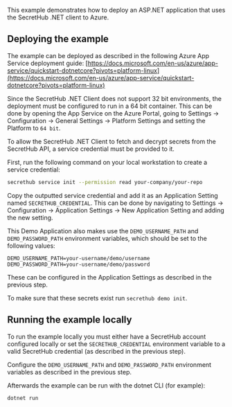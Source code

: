 This example demonstrates how to deploy an ASP.NET application that uses the SecretHub .NET client to Azure.

## Deploying the example
The example can be deployed as described in the following Azure App Service deployment guide:
[https://docs.microsoft.com/en-us/azure/app-service/quickstart-dotnetcore?pivots=platform-linux](https://docs.microsoft.com/en-us/azure/app-service/quickstart-dotnetcore?pivots=platform-linux)

Since the SecretHub .NET Client does not support 32 bit environments, the deployment must be configured to run in a 64 bit container.
This can be done by opening the App Service on the Azure Portal, going to Settings -> Configuration -> General Settings -> Platform Settings and setting the Platform to `64 bit`.

To allow the SecretHub .NET Client to fetch and decrypt secrets from the SecretHub API, a service credential must be provided to it.

First, run the following command on your local workstation to create a service credential:
```bash
secrethub service init --permission read your-company/your-repo
```

Copy the outputted service credential and add it as an Application Setting named `SECRETHUB_CREDENTIAL`. This can be done by navigating to Settings -> Configuration -> Application Settings -> New Application Setting and adding the new setting.

This Demo Application also makes use the `DEMO_USERNAME_PATH` and `DEMO_PASSWORD_PATH` environment variables, which should be set to the following values:
```
DEMO_USERNAME_PATH=your-username/demo/username
DEMO_PASSWORD_PATH=your-username/demo/password
```
These can be configured in the Application Settings as described in the previous step.

To make sure that these secrets exist run `secrethub demo init`.

## Running the example locally
To run the example locally you must either have a SecretHub account configured locally or set the `SECRETHUB_CREDENTIAL` environment variable to a valid SecretHub credential (as described in the previous step).

Configure the `DEMO_USERNAME_PATH` and `DEMO_PASSWORD_PATH` environment variables as described in the previous step.

Afterwards the example can be run with the dotnet CLI (for example):
```bash
dotnet run
```
